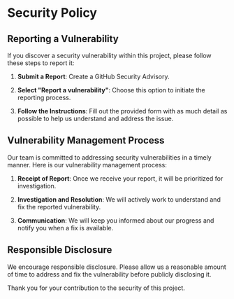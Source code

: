 # Security Policy

## Reporting a Vulnerability

If you discover a security vulnerability within this project, please follow these steps to report it:

1. **Submit a Report**: Create a GitHub Security Advisory.

2. **Select "Report a vulnerability"**: Choose this option to initiate the reporting process.

3. **Follow the Instructions**: Fill out the provided form with as much detail as possible to help us understand and address the issue.

## Vulnerability Management Process

Our team is committed to addressing security vulnerabilities in a timely manner. Here is our vulnerability management process:

1. **Receipt of Report**: Once we receive your report, it will be prioritized for investigation.

2. **Investigation and Resolution**: We will actively work to understand and fix the reported vulnerability.

3. **Communication**: We will keep you informed about our progress and notify you when a fix is available.

## Responsible Disclosure

We encourage responsible disclosure. Please allow us a reasonable amount of time to address and fix the vulnerability before publicly disclosing it.

Thank you for your contribution to the security of this project.
